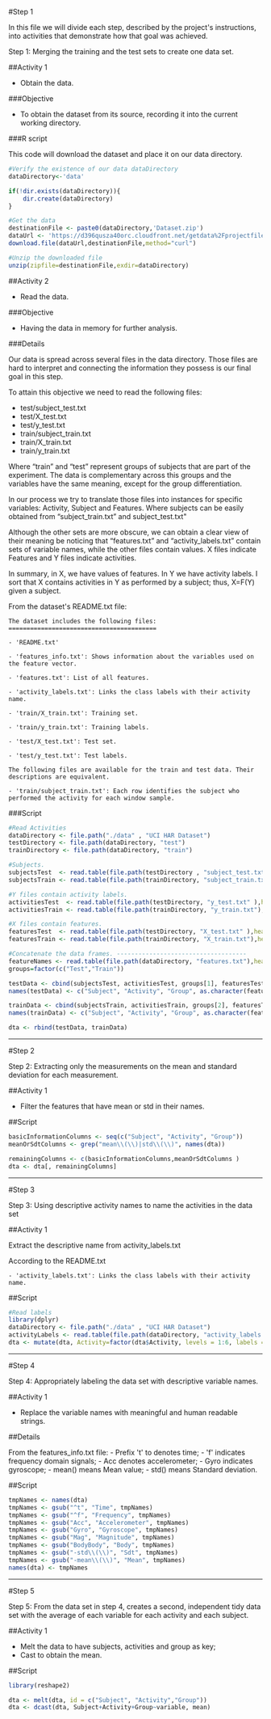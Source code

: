#Step 1

In this file we will divide each step, described by the project's instructions, into activities that demonstrate how that goal was achieved. 

Step 1: Merging the training and the test sets to create one data set.

##Activity 1

- Obtain the data.

###Objective

- To obtain the dataset from its source, recording it into the current working directory.

###R script

This code will download the dataset and place it on our data directory.

```R
#Verify the existence of our data dataDirectory
dataDirectory<-'data'

if(!dir.exists(dataDirectory)){
	dir.create(dataDirectory)
}

#Get the data
destinationFile <- paste0(dataDirectory,'Dataset.zip')
dataUrl <- 'https://d396qusza40orc.cloudfront.net/getdata%2Fprojectfiles%2FUCI%20HAR%20Dataset.zip'
download.file(dataUrl,destinationFile,method="curl")

#Unzip the downloaded file
unzip(zipfile=destinationFile,exdir=dataDirectory)
```

##Activity 2

- Read the data.

###Objective

- Having the data in memory for further analysis.

###Details

Our data is spread across several files in the data directory. Those files are hard to interpret and connecting the information they possess is our final goal in this step.

To attain this objective we need to read the following files:

- test/subject_test.txt 
- test/X_test.txt 
- test/y_test.txt 
- train/subject_train.txt 
- train/X_train.txt 
- train/y_train.txt 

Where “train” and “test” represent groups of subjects that are part of the experiment. The data is complementary across this groups and the variables have the same meaning, except for the group differentiation.

In our process we try to translate those files into instances for specific variables: Activity, Subject and Features. Where subjects can be easily obtained from “subject_train.txt” and subject_test.txt"

Although the other sets are more obscure, we can obtain a clear view of their meaning be noticing that “features.txt” and “activity_labels.txt” contain sets of variable names, while the other files contain values. X files indicate Features and Y files indicate activities.

In summary, in X, we have values of features. In Y we have activity labels. I sort that X contains activities in Y as performed by a subject; thus, X=F(Y) given a subject.

From the dataset's README.txt file:

	The dataset includes the following files:
	=========================================
	
	- 'README.txt'
	
	- 'features_info.txt': Shows information about the variables used on the feature vector.
	
	- 'features.txt': List of all features.
	
	- 'activity_labels.txt': Links the class labels with their activity name.
	
	- 'train/X_train.txt': Training set.
	
	- 'train/y_train.txt': Training labels.
	
	- 'test/X_test.txt': Test set.
	
	- 'test/y_test.txt': Test labels.
	
	The following files are available for the train and test data. Their descriptions are equivalent. 
	
	- 'train/subject_train.txt': Each row identifies the subject who performed the activity for each window sample. 
	
	
###Script
```R
#Read Activities
dataDirectory <- file.path("./data" , "UCI HAR Dataset")
testDirectory <- file.path(dataDirectory, "test") 
trainDirectory <- file.path(dataDirectory, "train")

#Subjects.
subjectsTest  <- read.table(file.path(testDirectory , "subject_test.txt"),header = FALSE)
subjectsTrain <- read.table(file.path(trainDirectory, "subject_train.txt"),header = FALSE)

#Y files contain activity labels.
activitiesTest  <- read.table(file.path(testDirectory, "y_test.txt" ),header = FALSE)
activitiesTrain <- read.table(file.path(trainDirectory, "y_train.txt"),header = FALSE)

#X files contain features.
featuresTest  <- read.table(file.path(testDirectory, "X_test.txt" ),header = FALSE)
featuresTrain <- read.table(file.path(trainDirectory, "X_train.txt"),header = FALSE)

#Concatenate the data frames. ------------------------------------
featureNames <- read.table(file.path(dataDirectory, "features.txt"),head=FALSE)
groups=factor(c("Test","Train"))

testData <- cbind(subjectsTest, activitiesTest, groups[1], featuresTest)
names(testData) <- c("Subject", "Activity", "Group", as.character(featureNames$V2))

trainData <- cbind(subjectsTrain, activitiesTrain, groups[2], featuresTrain)
names(trainData) <- c("Subject", "Activity", "Group", as.character(featureNames$V2))

dta <- rbind(testData, trainData)
```

---

#Step 2

Step 2: Extracting only the measurements on the mean and standard deviation for each measurement.

##Activity 1

- Filter the features that have mean or std in their names.

##Script
```R
basicInformationColumns <- seq(c("Subject", "Activity", "Group"))
meanOrSdtColumns <- grep("mean\\(\\)|std\\(\\)", names(dta))

remainingColumns <- c(basicInformationColumns,meanOrSdtColumns )
dta <- dta[, remainingColumns]
```

---

#Step 3

Step 3: Using descriptive activity names to name the activities in the data set

##Activity 1

Extract the descriptive name from activity_labels.txt

According to the README.txt

	- 'activity_labels.txt': Links the class labels with their activity name.
##Script
```R
#Read labels
library(dplyr)
dataDirectory <- file.path("./data" , "UCI HAR Dataset")
activityLabels <- read.table(file.path(dataDirectory, "activity_labels.txt"),header = FALSE)[,2]
dta <- mutate(dta, Activity=factor(dta$Activity, levels = 1:6, labels = activityLabels))
```

---

#Step 4

Step 4: Appropriately labeling the data set with descriptive variable names. 

##Activity 1

- Replace the variable names with meaningful and human readable strings.

##Details

From the features_info.txt file:
	- Prefix 't' to denotes time;
	- 'f' indicates frequency domain signals;
	- Acc denotes accelerometer;
	- Gyro indicates gyroscope;
	- mean() means Mean value;
	- std() means Standard deviation.
	
##Script
```R
tmpNames <- names(dta)
tmpNames <- gsub("^t", "Time", tmpNames)
tmpNames <- gsub("^f", "Frequency", tmpNames)
tmpNames <- gsub("Acc", "Accelerometer", tmpNames)
tmpNames <- gsub("Gyro", "Gyroscope", tmpNames)
tmpNames <- gsub("Mag", "Magnitude", tmpNames)
tmpNames <- gsub("BodyBody", "Body", tmpNames)
tmpNames <- gsub("-std\\(\\)", "Sdt", tmpNames)
tmpNames <- gsub("-mean\\(\\)", "Mean", tmpNames)
names(dta) <- tmpNames 
```


---

#Step 5

Step 5: From the data set in step 4, creates a second, independent tidy data set with the average of each variable for each activity and each subject.

##Activity 1

- Melt the data to have subjects, activities and group as key;
- Cast to obtain the mean.

##Script

```R
library(reshape2)

dta <- melt(dta, id = c("Subject", "Activity","Group"))
dta <- dcast(dta, Subject+Activity+Group~variable, mean)
```

